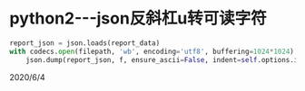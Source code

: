 # python2---json反斜杠u转可读字符

```python
report_json = json.loads(report_data)
with codecs.open(filepath, 'wb', encoding='utf8', buffering=1024*1024) as f:
    json.dump(report_json, f, ensure_ascii=False, indent=self.options.indent)
```

2020/6/4  
